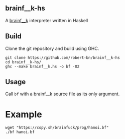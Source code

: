 ## brainf__k-hs
A [brainf__k](https://en.wikipedia.org/wiki/Brainfuck) interpreter written in Haskell

## Build
Clone the git repository and build using GHC.
```
git clone https://github.com/robert-bn/brainf__k-hs
cd brainf__k-hs/
ghc --make brainf__k.hs -o bf -O2
```

## Usage
Call `bf` with a brainf__k source file as its only argument.

# Example
```
wget "https://copy.sh/brainfuck/prog/hanoi.bf"
./bf hanoi.bf
```
